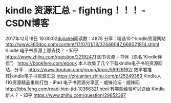 # kindle 资源汇总 - fighting！！！ - CSDN博客
2017年12月18日 19:00:02[dujiahei](https://me.csdn.net/dujiahei)阅读数：4878
分享 | 精选10个kindle资源网站 http://www.360doc.com/content/17/0701/18/32446047_668021914.shtml
Kindle 电子书资源上哪去找？ - 知乎 https://www.zhihu.com/question/22192471
图书资源 – 书伴（原名“Kindle伴侣”） https://bookfere.com/ebook
本人收集了几个下载kindle电子书的资源网站，分享... https://www.douban.com/group/topic/56926162/
效率君推荐|kindle电子书资源汇总 https://zhuanlan.zhihu.com/p/25249369
Kindle人11G资源精品重新打包 - iPad 电子书资源分享区 - 威锋论坛 - 威锋网 http://bbs.feng.com/read-htm-tid-10366321.html
有哪些经验可以送给 Kindle 新人？ - 知乎 https://www.zhihu.com/question/29852397
